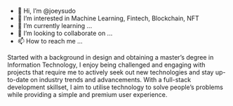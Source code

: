 - 👋 Hi, I’m @joeysudo
- 👀 I’m interested in Machine Learning, Fintech, Blockchain, NFT
- 🌱 I’m currently learning ...
- 💞️ I’m looking to collaborate on ...
- 📫 How to reach me ...


Started with a background in design and obtaining a master’s degree in Information Technology, I enjoy being challenged and engaging with projects that require me to actively seek out new technologies and stay up-to-date on industry trends and advancements. With a full-stack development skillset, I aim to utilise technology to solve people’s problems while providing a simple and premium user experience.

